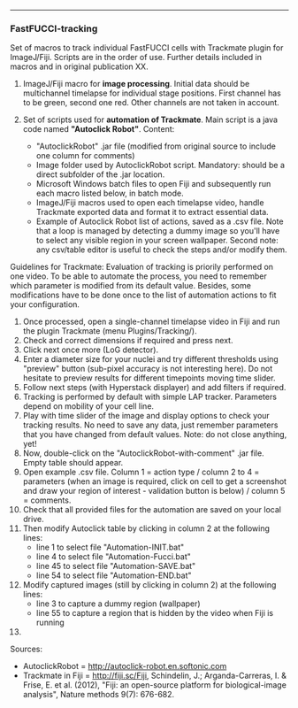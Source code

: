 
-------------------------------------------------------------------------------
### **FastFUCCI-tracking**
Set of macros to track individual FastFUCCI cells with Trackmate plugin for ImageJ/Fiji.
Scripts are in the order of use. Further details included in macros and in original publication XX.

1. ImageJ/Fiji macro for **image processing**. Initial data should be multichannel timelapse for individual stage positions. First channel has to be green, second one red. Other channels are not taken in account.

2. Set of scripts used for **automation of Trackmate**. Main script is a java code named **"Autoclick Robot"**.
Content:
    - "AutoclickRobot" .jar file (modified from original source to include one column for comments)
    - Image folder used by AutoclickRobot script. Mandatory: should be a direct subfolder of the .jar location.
    - Microsoft Windows batch files to open Fiji and subsequently run each macro listed below, in batch mode.
    - ImageJ/Fiji macros used to open each timelapse video, handle Trackmate exported data and format it to extract essential data.
    - Example of Autoclick Robot list of actions, saved as a .csv file. Note that a loop is managed by detecting a dummy image so you'll have to select any visible region in your screen wallpaper. Second note: any csv/table editor is useful to check the steps and/or modify them.
    
Guidelines for Trackmate:
Evaluation of tracking is priorily performed on one video. To be able to automate the process, you need to remember which parameter is modified from its default value. Besides, some modifications have to be done once to the list of automation actions to fit your configuration.

1. Once processed, open a single-channel timelapse video in Fiji and run the plugin Trackmate (menu Plugins/Tracking/).
2. Check and correct dimensions if required and press next.
3. Click next once more (LoG detector).
4. Enter a diameter size for your nuclei and try different thresholds using "preview" button (sub-pixel accuracy is not interesting here). Do not hesitate to preview results for different timepoints moving time slider.
5. Follow next steps (with Hyperstack displayer) and add filters if required.
6. Tracking is performed by default with simple LAP tracker. Parameters depend on mobility of your cell line.
7. Play with time slider of the image and display options to check your tracking results. No need to save any data, just remember parameters that you have changed from default values. Note: do not close anything, yet!
8. Now, double-click on the "AutoclickRobot-with-comment" .jar file. Empty table should appear.
9. Open example .csv file. Column 1 = action type / column 2 to 4 = parameters (when an image is required, click on cell to get a screenshot and draw your region of interest - validation button is below) / column 5 = comments.
10. Check that all provided files for the automation are saved on your local drive.
11. Then modify Autoclick table by clicking in column 2 at the following lines:
    - line 1 to select file "Automation-INIT.bat"
    - line 4 to select file "Automation-Fucci.bat"
    - line 45 to select file "Automation-SAVE.bat"
    - line 54 to select file "Automation-END.bat"
12. Modify captured images (still by clicking in column 2) at the following lines:
    - line 3 to capture a dummy region (wallpaper)
    - line 55 to capture a region that is hidden by the video when Fiji is running
13. 

Sources:
- AutoclickRobot = http://autoclick-robot.en.softonic.com
- Trackmate in Fiji = http://fiji.sc/Fiji, Schindelin, J.; Arganda-Carreras, I. & Frise, E. et al. (2012), "Fiji: an open-source platform for biological-image analysis", Nature methods 9(7): 676-682. 
